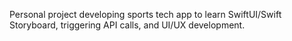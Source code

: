 Personal project developing sports tech app to learn SwiftUI/Swift Storyboard, triggering API calls, and UI/UX development.
